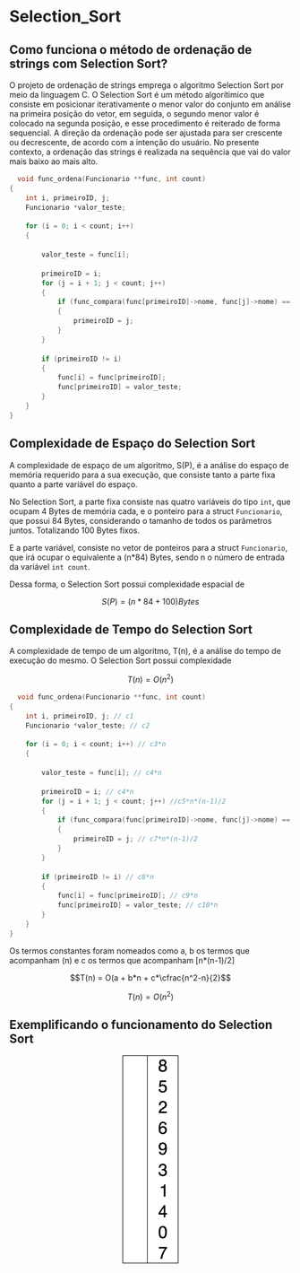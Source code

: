 # Selection_Sort

## Como funciona o método de ordenação de strings com Selection Sort? 

O projeto de ordenação de strings emprega o algoritmo Selection Sort por meio da linguagem C. O Selection Sort é um método algorítimico que consiste em posicionar iterativamente o menor valor do conjunto em análise na primeira posição do vetor, em seguida, o segundo menor valor é colocado na segunda posição, e esse procedimento é reiterado de forma sequencial. A direção da ordenação pode ser ajustada para ser crescente ou decrescente, de acordo com a intenção do usuário. No presente contexto, a ordenação das strings é realizada na sequência que vai do valor mais baixo ao mais alto. 

```c
  void func_ordena(Funcionario **func, int count)
{
    int i, primeiroID, j;
    Funcionario *valor_teste;

    for (i = 0; i < count; i++)
    {

        valor_teste = func[i]; 

        primeiroID = i;
        for (j = i + 1; j < count; j++)
        {
            if (func_compara(func[primeiroID]->nome, func[j]->nome) == 1)
            {
                primeiroID = j;
            }
        }

        if (primeiroID != i)
        {
            func[i] = func[primeiroID];
            func[primeiroID] = valor_teste;
        }
    }
}

```
## Complexidade de Espaço do Selection Sort

A complexidade de espaço de um algoritmo, S(P), é a análise do espaço de memória requerido para a sua execução, que consiste tanto a parte fixa quanto a parte variável do espaço. 

No Selection Sort, a parte fixa consiste nas quatro variáveis do tipo `int`, que ocupam 4 Bytes de memória cada, e o ponteiro para a struct `Funcionario`, que possui 84 Bytes, considerando o tamanho de todos os parâmetros juntos. Totalizando 100 Bytes fixos.

E a parte variável, consiste no vetor de ponteiros para a struct `Funcionario`, que irá ocupar o equivalente a (n*84) Bytes, sendo n o número de entrada da variável `int count`.

Dessa forma, o Selection Sort possui complexidade espacial de

$$
S(P) = (n*84 + 100) Bytes
$$

## Complexidade de Tempo do Selection Sort

A complexidade de tempo de um algoritmo, T(n), é a análise do tempo de execução do mesmo. O Selection Sort possui complexidade

$$ 
T(n) = O (n^2) 
$$

```c
  void func_ordena(Funcionario **func, int count)
{
    int i, primeiroID, j; // c1
    Funcionario *valor_teste; // c2

    for (i = 0; i < count; i++) // c3*n
    {

        valor_teste = func[i]; // c4*n

        primeiroID = i; // c4*n
        for (j = i + 1; j < count; j++) //c5*n*(n-1)/2
        {
            if (func_compara(func[primeiroID]->nome, func[j]->nome) == 1) // c6*n*(n-1)/2
            {
                primeiroID = j; // c7*n*(n-1)/2
            }
        }

        if (primeiroID != i) // c8*n
        {
            func[i] = func[primeiroID]; // c9*n
            func[primeiroID] = valor_teste; // c10*n
        }
    }
}

```
Os termos constantes foram nomeados como a, b os termos que acompanham (n) e c os termos que acompanham [n*(n-1)/2]

$$T(n) = O(a + b*n + c*\cfrac{n^2-n}{2}$$

$$T(n) = O(n^2)$$

## Exemplificando o funcionamento do Selection Sort 
<p align="center">
 <img src="selection-sort-animation.gif"/>
</p>
